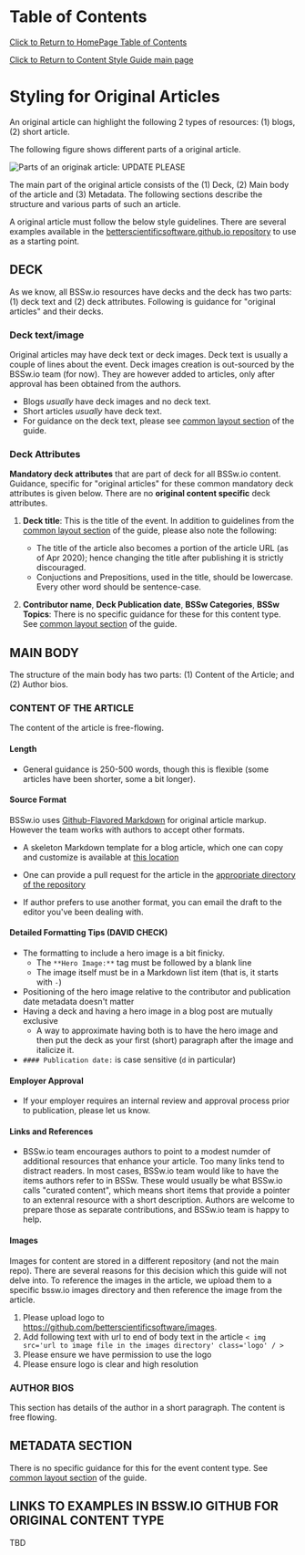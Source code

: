Table of Contents
===============================
[Click to Return to HomePage Table of Contents](../../README.md)

[Click to Return to Content Style Guide main page](ContentStyleGuide.md)


# Styling for Original Articles

An original article can highlight the following 2 types of resources: (1) blogs, (2) short article.

The following figure shows different parts of a original article.

![Parts of an originak article: UPDATE PLEASE](https://github.com/betterscientificsoftware/images/blob/master/documentation-cc-example.jpg)

The main part of the original article consists of the (1) Deck, (2) Main body of the article and (3) Metadata. The following sections describe the structure and various parts of such an article.

A original article must follow the below style guidelines. There are several examples available in the [betterscientificsoftware.github.io repository](https://github.com/betterscientificsoftware/betterscientificsoftware.github.io) to use as a starting point.


## DECK
As we know, all BSSw.io resources have decks and the deck has two parts: (1) deck text and (2) deck attributes. Following is guidance for "original articles" and their decks.

### Deck text/image
Original articles may have deck text or deck images. Deck text is usually a couple of lines about the event. Deck images creation is out-sourced by the BSSw.io team (for now). They are however added to articles, only after approval has been obtained from the authors.
 * Blogs *usually* have deck images and no deck text. 
 * Short articles *usually* have deck text. 
 * For guidance on the deck text, please see [common layout section](CommonLayout.md) of the guide.

### Deck Attributes

**Mandatory deck attributes** that are part of deck for all BSSw.io content. Guidance, specific for "original articles" for these common mandatory deck attributes is given below. There are no **original content specific** deck attributes.

1. **Deck title**: This is the title of the event. In addition to guidelines from the [common layout section](CommonLayout.md) of the guide, please also note the following:
	* The title of the article also becomes a portion of the article URL (as of Apr 2020); hence changing the title after publishing it is strictly discouraged.
	* Conjuctions and Prepositions, used in the title, should be lowercase. Every other word should be sentence-case.

2. **Contributor name**,  **Deck Publication date**, **BSSw Categories**, **BSSw Topics**: There is no specific guidance for these for this content type. See [common layout section](CommonLayout.md) of the guide.


## MAIN BODY
The structure of the main body has two parts: (1) Content of the Article; and (2) Author bios. 

### CONTENT OF THE ARTICLE
The content of the article is free-flowing.

#### Length
* General guidance is 250-500 words, though this is flexible (some articles have been shorter, some a bit longer). 

#### Source Format
BSSw.io uses [Github-Flavored Markdown](https://guides.github.com/features/mastering-markdown/) for original article markup.  However the team works with authors to accept other formats.

* A skeleton Markdown template for a blog article, which one can copy and customize is available at [this location](https://github.com/betterscientificsoftware/betterscientificsoftware.github.io/blob/master/Articles/Blog/BlogArticleSkeletonA.md)

* One can provide a pull request for the article in the [appropriate directory of the repository](https://github.com/betterscientificsoftware/betterscientificsoftware.github.io/tree/master/Articles/Blog)
	
* If author prefers to use another format, you can email the draft to the editor you've been dealing with.

#### Detailed Formatting Tips (DAVID CHECK)
 - The formatting to include a hero image is a bit finicky.
   - The `**Hero Image:**` tag must be followed by a blank line
   - The image itself must be in a Markdown list item (that is, it starts with `-`)
 - Positioning of the hero image relative to the contributor and publication date metadata doesn't matter
 - Having a deck and having a hero image in a blog post are mutually exclusive
   - A way to approximate having both is to have the hero image and then put the deck as your first (short) paragraph after the image and italicize it.
 - `#### Publication date:` is case sensitive (`d` in particular)

#### Employer Approval
* If your employer requires an internal review and approval process prior to publication, please let us know.


#### Links and References
* BSSw.io team encourages authors to point to a modest numder of additional resources that enhance your article. Too many links tend to distract readers.  In most cases, BSSw.io team would like to have the items authors refer to in BSSw.  These would usually be what BSSw.io calls "curated content", which means short items that provide a pointer to an extenral resource with a short description.  Authors are welcome to prepare those as separate contributions, and BSSw.io team is happy to help.

#### Images
Images for content are stored in a different repository (and not the main repo). There are several reasons for this decision which this guide will not delve into.  To reference the images in the article, we upload them to a specific bssw.io images directory and then reference the image from the article.
1. Please upload logo to https://github.com/betterscientificsoftware/images.
2. Add following text with url to end of body text in the article `< img src='url to image file in the images directory' class='logo' / >`
3. Please ensure we have permission to use the logo 
4. Please ensure logo is clear and high resolution

### AUTHOR BIOS
This section has details of the author in a short paragraph. The content is free flowing.

## METADATA SECTION
There is no specific guidance for this for the event content type. See [common layout section](CommonLayout.md) of the guide.

## LINKS TO EXAMPLES IN BSSW.IO GITHUB FOR ORIGINAL CONTENT TYPE
TBD



<!---
   Publish: no
---!>
